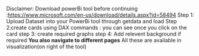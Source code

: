 Disclaimer: Download powerBi tool before continuing :https://www.microsoft.com/en-us/download/details.aspx?id=58494
Step 1: Upload Dataset into your PowerBi tool through getdata and load
Step 2:create cards using DAX commands : you can see once you click on the card 
step 3: create required graphs 
step 4: Add relevent background if required
**You also navigate to different pages**
All these are available in visualization(on right of the tool)
